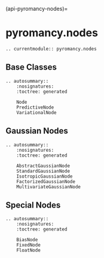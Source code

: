 (api-pyromancy-nodes)=
# pyromancy.nodes

```{eval-rst}
.. currentmodule:: pyromancy.nodes
```

## Base Classes

```{eval-rst}
.. autosummary::
    :nosignatures:
    :toctree: generated

    Node
    PredictiveNode
    VariationalNode
```

## Gaussian Nodes

```{eval-rst}
.. autosummary::
    :nosignatures:
    :toctree: generated

    AbstractGaussianNode
    StandardGaussianNode
    IsotropicGaussianNode
    FactorizedGaussianNode
    MultivariateGaussianNode
```

## Special Nodes

```{eval-rst}
.. autosummary::
    :nosignatures:
    :toctree: generated

    BiasNode
    FixedNode
    FloatNode
```
